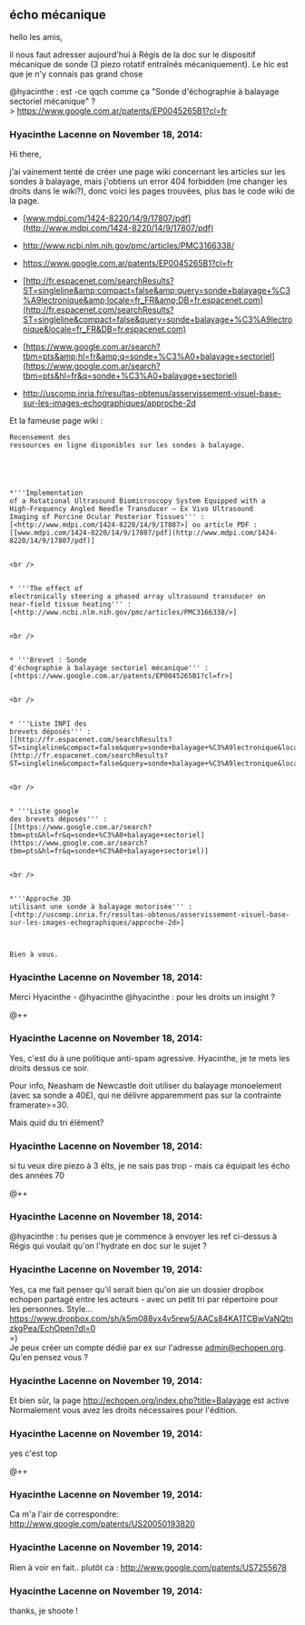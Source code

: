 ## écho mécanique



hello les amis,  
  
il nous faut adresser aujourd'hui à Régis de la doc sur le dispositif
mécanique de sonde (3 piezo rotatif entraînés mécaniquement). Le hic est que
je n'y connais pas grand chose  
  
@hyacinthe : est -ce qqch comme ça "Sonde d'échographie à balayage sectoriel
mécanique" ? &gt; <https://www.google.com.ar/patents/EP0045265B1?cl=fr>



### **Hyacinthe Lacenne** on November 18, 2014:



Hi there,  
  
j'ai vainement tenté de créer une page wiki concernant les articles sur les
sondes à balayage, mais j'obtiens un error 404 forbidden (me changer les
droits dans le wiki?), donc voici les pages trouvées, plus bas le code wiki de
la page.  
  

  * [www.mdpi.com/1424-8220/14/9/17807/pdf](http://www.mdpi.com/1424-8220/14/9/17807/pdf)

  * <http://www.ncbi.nlm.nih.gov/pmc/articles/PMC3166338/>

  * <https://www.google.com.ar/patents/EP0045265B1?cl=fr>

  * [http://fr.espacenet.com/searchResults?ST=singleline&amp;compact=false&amp;query=sonde+balayage+%C3%A9lectronique&amp;locale=fr_FR&amp;DB=fr.espacenet.com](http://fr.espacenet.com/searchResults?ST=singleline&compact=false&query=sonde+balayage+%C3%A9lectronique&locale=fr_FR&DB=fr.espacenet.com)
  * [https://www.google.com.ar/search?tbm=pts&amp;hl=fr&amp;q=sonde+%C3%A0+balayage+sectoriel](https://www.google.com.ar/search?tbm=pts&hl=fr&q=sonde+%C3%A0+balayage+sectoriel)
  * <http://uscomp.inria.fr/resultas-obtenus/asservissement-visuel-base-sur-les-images-echographiques/approche-2d>

  
Et la fameuse page wiki :  

    
    
      
      
      
    
    
    
    Recensement des
    ressources en ligne disponibles sur les sondes à balayage.

  

    
    
    *'''Implementation
    of a Rotational Ultrasound Biomicroscopy System Equipped with a
    High-Frequency Angled Needle Transducer — Ex Vivo Ultrasound
    Imaging of Porcine Ocular Posterior Tissues''' :
    [<http://www.mdpi.com/1424-8220/14/9/17807>] ou article PDF :
    [[www.mdpi.com/1424-8220/14/9/17807/pdf](http://www.mdpi.com/1424-8220/14/9/17807/pdf)]
    
    
    <br />
    
    
    * '''The effect of
    electronically steering a phased array ultrasound transducer on
    near-field tissue heating''' :
    [<http://www.ncbi.nlm.nih.gov/pmc/articles/PMC3166338/>]
    
    
    <br />
    
    
    * '''Brevet : Sonde
    d'échographie à balayage sectoriel mécanique''' :
    [<https://www.google.com.ar/patents/EP0045265B1?cl=fr>]
    
    
    <br />
    
    
    * '''Liste INPI des
    brevets déposés''' :
    [[http://fr.espacenet.com/searchResults?ST=singleline&compact=false&query=sonde+balayage+%C3%A9lectronique&locale=fr_FR&DB=fr.espacenet.com](http://fr.espacenet.com/searchResults?ST=singleline&compact=false&query=sonde+balayage+%C3%A9lectronique&locale=fr_FR&DB=fr.espacenet.com)]
    
    
    <br />
    
    
    * '''Liste google
    des brevets déposés''' :
    [[https://www.google.com.ar/search?tbm=pts&hl=fr&q=sonde+%C3%A0+balayage+sectoriel](https://www.google.com.ar/search?tbm=pts&hl=fr&q=sonde+%C3%A0+balayage+sectoriel)]
    
    
    <br />
    
    
    *'''Approche 3D
    utilisant une sonde à balayage motorisée''' :
    [<http://uscomp.inria.fr/resultas-obtenus/asservissement-visuel-base-sur-les-images-echographiques/approche-2d>]
    
    
      
    Bien à vous.  
    



### **Hyacinthe Lacenne** on November 18, 2014:



Merci Hyacinthe - @hyacinthe @hyacinthe : pour les droits un insight ?  
  
@++



### **Hyacinthe Lacenne** on November 18, 2014:



Yes, c'est du à une politique anti-spam agressive. Hyacinthe, je te mets les
droits dessus ce soir.  
  
Pour info, Neasham de Newcastle doit utiliser du balayage monoelement (avec sa
sonde a 40£), qui ne délivre apparemment pas sur la contrainte
framerate&gt;=30.  
  
Mais quid du tri élément?



### **Hyacinthe Lacenne** on November 18, 2014:



si tu veux dire piezo à 3 élts, je ne sais pas trop - mais ca équipait les
écho des années 70  
  
@++



### **Hyacinthe Lacenne** on November 18, 2014:



@hyacinthe : tu penses que je commence à envoyer les ref ci-dessus à Régis qui
voulait qu'on l'hydrate en doc sur le sujet ?



### **Hyacinthe Lacenne** on November 19, 2014:



Yes, ca me fait penser qu'il serait bien qu'on aie un dossier dropbox  
echopen partagé entre les acteurs - avec un petit tri par répertoire pour  
les personnes. Style...  
<https://www.dropbox.com/sh/k5m088yx4v5rew5/AACs84KA1TCBwVaNQtnzkgPea/EchOpen?dl=0>  
=)  
Je peux créer un compte dédié par ex sur l'adresse
[admin@echopen.org](mailto:admin@echopen.org).  
Qu'en pensez vous ?



### **Hyacinthe Lacenne** on November 19, 2014:



Et bien sûr, la page <http://echopen.org/index.php?title=Balayage> est active  
Normalement vous avez les droits nécessaires pour l'édition.



### **Hyacinthe Lacenne** on November 19, 2014:



yes c'est top  
  
@++



### **Hyacinthe Lacenne** on November 19, 2014:



Ca m'a l'air de correspondre:  
<http://www.google.com/patents/US20050193820>



### **Hyacinthe Lacenne** on November 19, 2014:



Rien à voir en fait.. plutôt ca : <http://www.google.com/patents/US7255678>



### **Hyacinthe Lacenne** on November 19, 2014:



thanks, je shoote !




